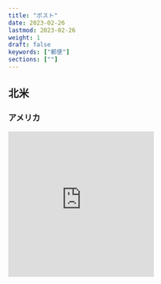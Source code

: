 ```yaml
---
title: "ポスト"
date: 2023-02-26
lastmod: 2023-02-26
weight: 1
draft: false
keywords: ["郵便"]
sections: [""]
---
```


## 北米
### アメリカ
<div class="googlemap-if">
<iframe src="https://www.google.com/maps/embed?pb=!4v1677589516695!6m8!1m7!1sHNaJzXcfSzuOlsNtd8mDPw!2m2!1d40.69835073046955!2d-73.99632657199484!3f167.1379522264013!4f-11.073600560663323!5f3.325193203789971" width="295" height="295" style="border:0;" allowfullscreen="" loading="lazy" referrerpolicy="no-referrer-when-downgrade"></iframe>
</div>
